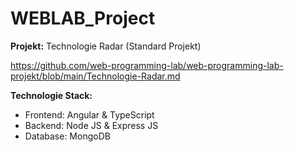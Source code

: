 # WEBLAB_Project

**Projekt:** Technologie Radar (Standard Projekt) 

https://github.com/web-programming-lab/web-programming-lab-projekt/blob/main/Technologie-Radar.md 

**Technologie Stack:**

* Frontend: Angular & TypeScript
* Backend: Node JS & Express JS
* Database: MongoDB
